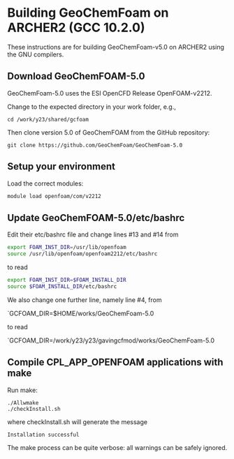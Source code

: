 Building GeoChemFoam on ARCHER2 (GCC 10.2.0)
====================================================

These instructions are for building GeoChemFoam-v5.0 on ARCHER2 using the GNU compilers.

Download GeoChemFOAM-5.0
------------------------
GeoChemFoam-5.0 uses the ESI OpenCFD Release OpenFOAM-v2212. 

Change to  the expected directory in your work folder, e.g.,

   `cd /work/y23/shared/gcfoam`

Then clone version 5.0 of GeoChemFOAM from the GitHub repository:

   `git clone https://github.com/GeoChemFoam/GeoChemFoam-5.0`

Setup your environment
----------------------

Load the correct modules:

   ```bash
   module load openfoam/com/v2212
   ```

Update GeoChemFOAM-5.0/etc/bashrc 
---------------------------------
Edit their etc/bashrc file and change lines #13 and #14 from

   ```bash
   export FOAM_INST_DIR=/usr/lib/openfoam
   source /usr/lib/openfoam/openfoam2212/etc/bashrc
   ```

to read

   ```bash
   export FOAM_INST_DIR=$FOAM_INSTALL_DIR
   source $FOAM_INSTALL_DIR/etc/bashrc
   ```
   
We also change one further line, namely line #4, from

   `GCFOAM_DIR=$HOME/works/GeoChemFoam-5.0

to read

   `GCFOAM_DIR=/work/y23/y23/gavingcfmod/works/GeoChemFoam-5.0

Compile CPL_APP_OPENFOAM applications with make
-----------------------------------------------
Run make:

  ```
  ./Allwmake
  ./checkInstall.sh
  ```

where checkInstall.sh will generate the message

  `Installation successful`

The make process can be quite verbose: all warnings can be safely ignored.


